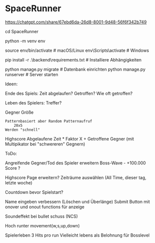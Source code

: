 # SpaceRunner

https://chatgpt.com/share/67ebd6da-26d8-8001-9d48-56f6f342b749


cd SpaceRunner

python -m venv env

source env/bin/activate  # macOS/Linux
env\Scripts\activate     # Windows

pip install -r .\backend\requirements.txt  # Installiere Abhängigkeiten

python manage.py migrate  # Datenbank einrichten
python manage.py runserver  # Server starten


Ideen:

Ende des Spiels:
    Zeit abgelaufen?
    Getroffen?
        Wie oft getroffen?

Leben des Spielers:
    Treffer?

Gegner
    Größe
    
    Patternbasiert aber Random Patternaufruf
        20x5
    Werden "schnell"

Highscore
    Abgelaufene Zeit * Faktor X
    +
    Getroffene Gegner (mit Multipikator bei "schwereren" Gegnern)



ToDo:

Angreifende Gegner/Tod des Spieler erweitern
Boss-Wave - +100.000 Score ?  

Highscore Page erweitern? Zeiträume auswählen (All Time, dieser tag, letzte woche)

Countdown bevor Spielstart?

Name eingeben verbessern (Löschen und Überlänge)
Submit Button mit onover und onout functions für anzeige

Soundeffekt bei bullet schuss (NCS)

Hoch runter movement(w,s,up,down)

Spielerleben 3 Hits pro run
Vielleicht lebens als Belohnung für Bosslevel